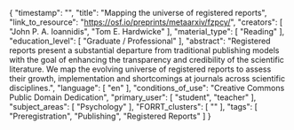 {
    "timestamp": "",
    "title": "Mapping the universe of registered reports",
    "link_to_resource": "https://osf.io/preprints/metaarxiv/fzpcy/",
    "creators": [
        "John P. A. Ioannidis",
        "Tom E. Hardwicke"
    ],
    "material_type": [
        "Reading"
    ],
    "education_level": [
        "Graduate / Professional"
    ],
    "abstract": "Registered reports present a substantial departure from traditional publishing models with the goal of enhancing the transparency and credibility of the scientific literature. We map the evolving universe of registered reports to assess their growth, implementation and shortcomings at journals across scientific disciplines.",
    "language": [
        "en"
    ],
    "conditions_of_use": "Creative Commons Public Domain Dedication",
    "primary_user": [
        "student",
        "teacher"
    ],
    "subject_areas": [
        "Psychology"
    ],
    "FORRT_clusters": [
        ""
    ],
    "tags": [
        "Preregistration",
        "Publishing",
        "Registered Reports"
    ]
}